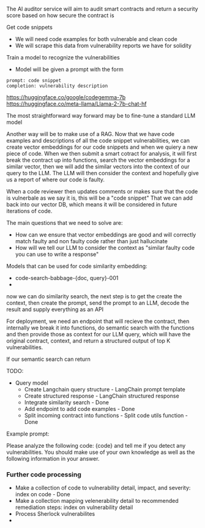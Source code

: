 The AI auditor service will aim to audit smart contracts and return a security score based on how secure the contract is

Get code snippets
- We will need code examples for both vulnerable and clean code
- We will scrape this data from vulnerability reports we have for solidity

Train a model to recognize the vulnerabilities
- Model will be given a prompt with the form
```
prompt: code snippet
completion: vulnerability description
```

https://huggingface.co/google/codegemma-7b
https://huggingface.co/meta-llama/Llama-2-7b-chat-hf


The most straightforward way forward may be to fine-tune a standard LLM model

Another way will be to make use of a RAG. Now that we have code examples and descriptions of all the code snippet vulnerabilities, we can create vector embeddings for our code snippets and when we quiery a new piece of code. When we then submit a smart cotract for analysis, it will first break the contract up into functions, search the vector embeddings for a similar vector, then we will add the similar vectors into the context of our query to the LLM. The LLM will then consider the context and hopefully give us a report of where our code is faulty.

When a code reviewer then updates comments or makes sure that the code is vulnerbale as we say it is, this will be a "code snippet" That we can add back into our vector DB, which means it will be considered in future iterations of code.

The main questions that we need to solve are:
- How can we ensure that vector embeddings are good and will correctly match faulty and non faulty code rather than just hallucinate
- How will we tell our LLM to consider the context as "similar faulty code you can use to write a response"

Models that can be used for code similarity embedding:
- code-search-babbage-{doc, query}-001
- 

now we can do similarity search, the next step is to get the create the context, then create the prompt, send the prompt to an LLM, decode the result and supply everything as an API

For deployment, we need an endpoint that will recieve the contract, then internally we break it into functions, do semantic search with the functions and then provide those as context for our LLM query, which will have the original contract, context, and return a structured output of top K vulnerabilities. 

If our semantic search can return 

TODO:

- Query model 
    - Create Langchain query structure - LangChain prompt template
    - Create structured response - LangChain structured response
    - Integrate similarity search - Done
    - Add endpoint to add code examples - Done
    - Split incoming contract into functions - Split code utils function - Done


Example prompt:

Please analyze the following code: {code} and tell me if you detect any vulnerabilities. You should make use of your own knowledge as well as the following information in your answer.


### Further code processing
- Make a collection of code to vulnerability detail, impact, and severity: index on code - Done
- Make a collection mapping velenerability detail to recommended remediation steps: index on vulnerability detail
- Process Sherlock vulnerabilites
- 
